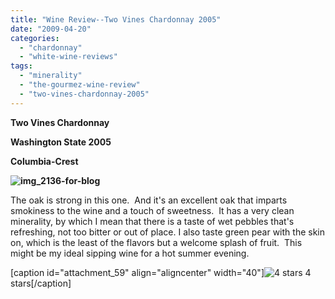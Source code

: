 ```yaml
---
title: "Wine Review--Two Vines Chardonnay 2005"
date: "2009-04-20"
categories: 
  - "chardonnay"
  - "white-wine-reviews"
tags: 
  - "minerality"
  - "the-gourmez-wine-review"
  - "two-vines-chardonnay-2005"
---
```


**Two Vines Chardonnay**

**Washington State 2005**

**Columbia-Crest**

**![img_2136-for-blog](http://www.rebeccagomezfarrell.com/wp-content/uploads/2009/04/img_2136-for-blog-300x200.jpg "img_2136-for-blog")**

The oak is strong in this one.  And it's an excellent oak that imparts smokiness to the wine and a touch of sweetness.  It has a very clean minerality, by which I mean that there is a taste of wet pebbles that's refreshing, not too bitter or out of place. I also taste green pear with the skin on, which is the least of the flavors but a welcome splash of fruit.  This might be my ideal sipping wine for a hot summer evening.

\[caption id="attachment\_59" align="aligncenter" width="40"\]![4 stars](http://www.rebeccagomezfarrell.com/wp-content/uploads/2009/02/rating_truffle1.gif "rating_truffle1") 4 stars\[/caption\]
